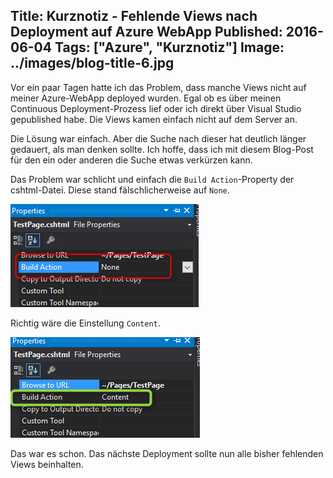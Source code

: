 Title: Kurznotiz - Fehlende Views nach Deployment auf Azure WebApp
Published: 2016-06-04
Tags: ["Azure", "Kurznotiz"]
Image: ../images/blog-title-6.jpg
---
Vor ein paar Tagen hatte ich das Problem, dass manche Views nicht auf meiner Azure-WebApp deployed wurden.
Egal ob es über meinen Continuous Deployment-Prozess lief oder ich direkt über Visual Studio gepublished habe. Die Views kamen einfach nicht auf dem Server an.

Die Lösung war einfach. Aber die Suche nach dieser hat deutlich länger gedauert, als man denken sollte.
Ich hoffe, dass ich mit diesem Blog-Post für den ein oder anderen die Suche etwas verkürzen kann<!-- Read More -->.

Das Problem war schlicht und einfach die `Build Action`-Property der cshtml-Datei. Diese stand fälschlicherweise auf `None`.

![Falsches Setting](../images/azure-views/WrongSetting.png)

Richtig wäre die Einstellung `Content`.

![Richtiges Setting](../images/azure-views/CorrectSetting.png)

Das war es schon. Das nächste Deployment sollte nun alle bisher fehlenden Views beinhalten.